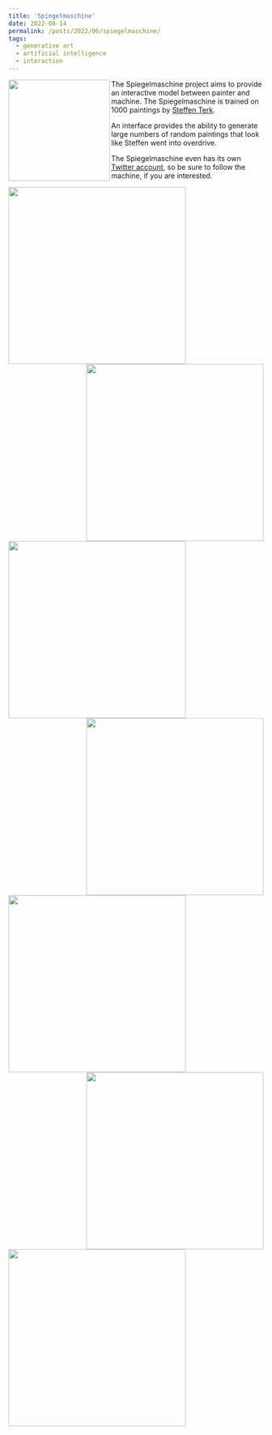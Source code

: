 ```yaml
---
title: 'Spiegelmaschine'
date: 2022-08-14
permalink: /posts/2022/06/spiegelmaschine/
tags:
  - generative art
  - artificial intelligence
  - interaction
---
```


<img align="left" src="https://alexander-hagg.github.io/images/sm01.png" width="200">

The Spiegelmaschine project aims to provide an interactive model between painter and machine. The Spiegelmaschine is trained on 1000 paintings by [Steffen Terk](http://steffenterk.com/). 

An interface provides the ability to generate large numbers of random paintings that look like Steffen went into overdrive. 

The Spiegelmaschine even has its own [Twitter account](https://twitter.com/spiegelmaschine), so be sure to follow the machine, if you are interested.


<img align="left" src="https://alexander-hagg.github.io/images/sm05.png" width="350">
<img align="right" src="https://alexander-hagg.github.io/images/sm06.jpeg" width="350">
<img align="left" src="https://alexander-hagg.github.io/images/sm07.jpeg" width="350">
<img align="right" src="https://alexander-hagg.github.io/images/sm08.jpeg" width="350">
<img align="left" src="https://alexander-hagg.github.io/images/sm09.jpeg" width="350">
<img align="right" src="https://alexander-hagg.github.io/images/sm10.jpeg" width="350">
<img align="left" src="https://alexander-hagg.github.io/images/sm11.png" width="350">
